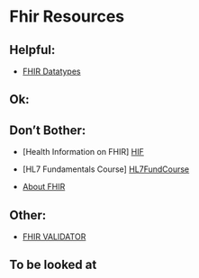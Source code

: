 
Fhir Resources
==============

Helpful:
--------

- [FHIR Datatypes]

[Fhir Datatypes]: http://www.hl7.org/fhir/datatypes.html#HumanName/


Ok:
---



Don’t Bother:
-------------
- [Health Information on FHIR] [HIF] 

[HIF]:https://www.coursera.org/learn/fhir

- [HL7 Fundamentals Course] [HL7FundCourse]

[HL7FundCourse]:http://www.hl7.org/events/elearning.cfm?ref=nav

- [About FHIR]

[About FHIR]: http://hl7.tv/FHIR.html


Other:
------
- [FHIR VALIDATOR]

[FHIR VALIDATOR]: http://www.hl7.org/fhir/validation.html

To be looked at
---------------



